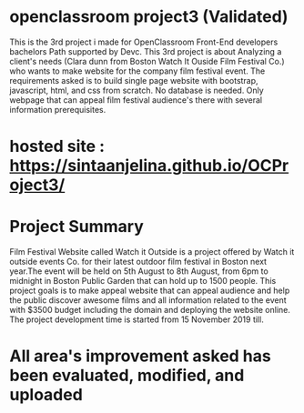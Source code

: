 # openclassroom project3 (Validated)
This is the 3rd project i made for OpenClassroom Front-End developers bachelors Path supported by Devc.  This 3rd project is about Analyzing a client's needs (Clara dunn from Boston Watch It Ouside Film Festival Co.) who wants to make website for the company film festival event. The requirements asked is to build single page website with bootstrap, javascript, html, and css from scratch.  No database is needed. Only webpage that can appeal film festival audience's there with several information prerequisites. 

# hosted site : https://sintaanjelina.github.io/OCProject3/
# Project Summary
Film Festival Website called Watch it Outside is a project offered by Watch it outside events Co. for their latest outdoor film festival in Boston next year.The event will be held on 5th August to 8th August, from 6pm to midnight in Boston Public Garden that can hold up to 1500 people. This project goals is to make appeal website that can appeal audience and help the public discover awesome films and all information related to the event with $3500 budget including the domain and deploying the website online. The project development time is started from 15 November 2019 till.

# All area's improvement asked has been evaluated, modified, and uploaded
